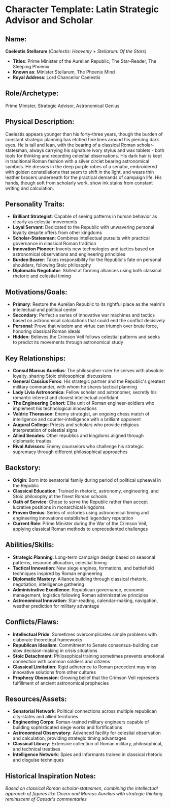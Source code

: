 # Character Template: Latin Strategic Advisor and Scholar

## Name:
**Caelestis Stellarum** *(Caelestis: Heavenly + Stellarum: Of the Stars)*
- **Titles**: Prime Minister of the Aurelian Republic, The Star-Reader, The Sleeping Phoenix
- **Known as**: Minister Stellarum, The Phoenix Mind
- **Royal Address**: Lord Chancellor Caelestis

## Role/Archetype:
Prime Minister, Strategic Advisor, Astronomical Genius

## Physical Description:
Caelestis appears younger than his forty-three years, though the burden of constant strategic planning has etched fine lines around his piercing dark eyes. He is tall and lean, with the bearing of a classical Roman scholar-statesman, always carrying his signature ivory stylus and wax tablets - both tools for thinking and recording celestial observations. His dark hair is kept in traditional Roman fashion with a silver circlet bearing astronomical symbols. He dresses in the deep purple robes of a senator, embroidered with golden constellations that seem to shift in the light, and wears thin leather bracers underneath for the practical demands of campaign life. His hands, though soft from scholarly work, show ink stains from constant writing and calculation.

## Personality Traits:
- **Brilliant Strategist**: Capable of seeing patterns in human behavior as clearly as celestial movements
- **Loyal Servant**: Dedicated to the Republic with unwavering personal loyalty despite offers from other kingdoms
- **Scholar-Statesman**: Combines intellectual pursuits with practical governance in classical Roman tradition
- **Innovation Pioneer**: Invents new technologies and tactics based on astronomical observations and engineering principles
- **Burden Bearer**: Takes responsibility for the Republic's fate on personal shoulders, following Stoic philosophy
- **Diplomatic Negotiator**: Skilled at forming alliances using both classical rhetoric and celestial timing

## Motivations/Goals:
- **Primary**: Restore the Aurelian Republic to its rightful place as the realm's intellectual and political center
- **Secondary**: Perfect a series of innovative war machines and tactics based on astronomical calculations that could end the conflict decisively
- **Personal**: Prove that wisdom and virtue can triumph over brute force, honoring classical Roman ideals
- **Hidden**: Believes the Crimson Veil follows celestial patterns and seeks to predict its movements through astronomical study

## Key Relationships:
- **Consul Marcus Aurelius**: The philosopher-ruler he serves with absolute loyalty, sharing Stoic philosophical discussions
- **General Cassius Ferox**: His strategic partner and the Republic's greatest military commander, with whom he shares tactical planning
- **Lady Livia Astronomica**: Fellow scholar and astronomer, secretly his romantic interest and closest intellectual confidant
- **The Engineering Cohort**: Elite unit of Roman engineer-soldiers who implement his technological innovations
- **Valdric Thorasson**: Enemy strategist, an ongoing chess match of intelligence and counter-intelligence with a brilliant opponent
- **Augural College**: Priests and scholars who provide religious interpretation of celestial signs
- **Allied Senates**: Other republics and kingdoms aligned through diplomatic treaties
- **Rival Advisors**: Enemy counselors who challenge his strategic supremacy through different philosophical approaches

## Backstory:
- **Origin**: Born into senatorial family during period of political upheaval in the Republic
- **Classical Education**: Trained in rhetoric, astronomy, engineering, and Stoic philosophy at the finest Roman schools
- **Oath of Service**: Chose to serve the Republic rather than accept lucrative positions in monarchical kingdoms
- **Proven Genius**: Series of victories using astronomical timing and engineering innovations established legendary reputation
- **Current Role**: Prime Minister during the War of the Crimson Veil, applying classical Roman methods to unprecedented challenges

## Abilities/Skills:
- **Strategic Planning**: Long-term campaign design based on seasonal patterns, resource allocation, celestial timing
- **Tactical Innovation**: New siege engines, formations, and battlefield techniques inspired by Roman engineering
- **Diplomatic Mastery**: Alliance building through classical rhetoric, negotiation, intelligence gathering
- **Administrative Excellence**: Republican governance, economic management, logistics following Roman administrative principles
- **Astronomical Innovation**: Star-reading, calendar-making, navigation, weather prediction for military advantage

## Conflicts/Flaws:
- **Intellectual Pride**: Sometimes overcomplicates simple problems with elaborate theoretical frameworks
- **Republican Idealism**: Commitment to Senate consensus-building can slow decision-making in crisis situations
- **Stoic Detachment**: Philosophical training sometimes prevents emotional connection with common soldiers and citizens
- **Classical Limitation**: Rigid adherence to Roman precedent may miss innovative solutions from other cultures
- **Prophecy Obsession**: Growing belief that the Crimson Veil represents fulfillment of ancient astronomical prophecies

## Resources/Assets:
- **Senatorial Network**: Political connections across multiple republican city-states and allied territories
- **Engineering Corps**: Roman-trained military engineers capable of building sophisticated siege works and fortifications
- **Astronomical Observatory**: Advanced facility for celestial observation and calculation, providing strategic timing advantages
- **Classical Library**: Extensive collection of Roman military, philosophical, and technical treatises
- **Intelligence Network**: Spies and informants trained in classical rhetoric and disguise techniques

## Historical Inspiration Notes:
*Based on classical Roman scholar-statesmen, combining the intellectual approach of figures like Cicero and Marcus Aurelius with strategic thinking reminiscent of Caesar's commentaries*
